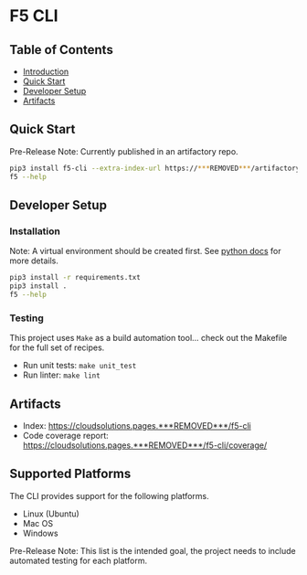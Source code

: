 # F5 CLI

## Table of Contents
- [Introduction](#introduction)
- [Quick Start](#quick-start)
- [Developer Setup](#developer-setup)
- [Artifacts](#artifacts)


## Quick Start

Pre-Release Note: Currently published in an artifactory repo.

```bash
pip3 install f5-cli --extra-index-url https://***REMOVED***/artifactory/api/pypi/f5-cloud-solutions-pypi/simple
f5 --help
```

## Developer Setup

### Installation

Note: A virtual environment should be created first.  See [python docs](https://docs.python.org/3/library/venv.html) for more details.

```bash
pip3 install -r requirements.txt
pip3 install .
f5 --help
```

### Testing

This project uses `Make` as a build automation tool... check out the Makefile for the full set of recipes.

- Run unit tests: ```make unit_test```
- Run linter: ```make lint```

## Artifacts

- Index: https://cloudsolutions.pages.***REMOVED***/f5-cli
- Code coverage report: https://cloudsolutions.pages.***REMOVED***/f5-cli/coverage/

## Supported Platforms

The CLI provides support for the following platforms.

- Linux (Ubuntu)
- Mac OS
- Windows

Pre-Release Note: This list is the intended goal, the project needs to include automated testing for each platform.